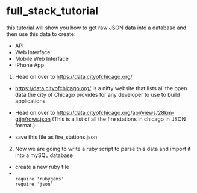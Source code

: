 full_stack_tutorial
===================

this tutorial will show you how to get raw JSON data into a database and then use this data to  create:
* API
* Web Interface
* Mobile Web Interface
* iPhone App


1.  Head on over to https://data.cityofchicago.org/
 *  https://data.cityofchicago.org/ is a nifty website that lists all the open data the city of Chicago provides for any developer to use to build applications.
 *  Head on over to https://data.cityofchicago.org/api/views/28km-gtjn/rows.json (This is a list of all the fire stations in chicago in JSON format.)

* save this file as fire_stations.json


2.  Now we are going to write a ruby script to parse this data and import it into a mySQL database
 * create a new ruby file
 * <code>
   require 'rubygems'
   require 'json'
   </code>

